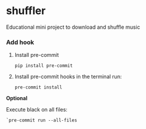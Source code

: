 # shuffler
Educational mini project to download and shuffle music


### Add hook

1. Install pre-commit

    `pip install pre-commit`

2. Install pre-commit hooks in the terminal run:

    `pre-commit install`

**Optional**

Execute black on all files:

    `pre-commit run --all-files